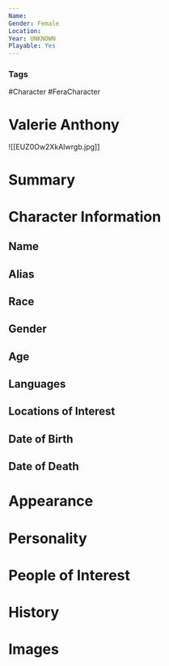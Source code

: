 ```yaml
---
Name: 
Gender: Female
Location: 
Year: UNKNOWN
Playable: Yes
---
```


### Tags
#Character #FeraCharacter 

# Valerie Anthony

![[EUZ0Ow2XkAIwrgb.jpg]]
# Summary


# Character Information

## Name

## Alias

## Race

## Gender

## Age

## Languages

## Locations of Interest

## Date of Birth

## Date of Death

# Appearance

# Personality

# People of Interest

# History

# Images
